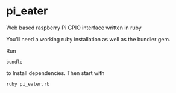 # pi_eater
Web based raspberry Pi GPIO interface written in ruby

You'll need a working ruby installation as well as the bundler gem.  

Run
```
bundle
```
to Install dependencies.  Then start with 
```
ruby pi_eater.rb
```

